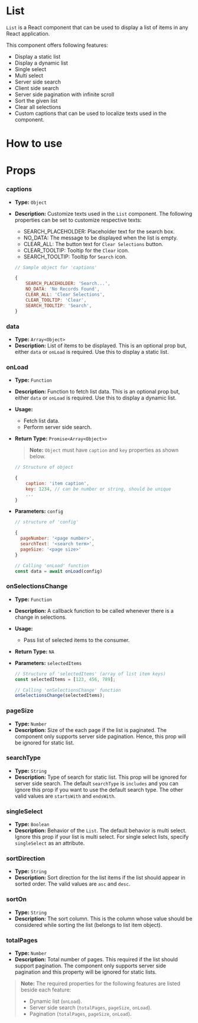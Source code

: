 # List

`List` is a React component that can be used to display a list of items in any React application.

This component offers following features:

- Display a static list
- Display a dynamic list
- Single select
- Multi select
- Server side search
- Client side search
- Server side pagination with infinite scroll
- Sort the given list
- Clear all selections
- Custom captions that can be used to localize texts used in the component.

# How to use

# Props

### **captions**

- **Type:** `Object`
- **Description:** Customize texts used in the `List` component. The following properties can be set to customize respective texts:

  - SEARCH_PLACEHOLDER: Placeholder text for the search box.
  - NO_DATA: The message to be displayed when the list is empty.
  - CLEAR_ALL: The button text for `Clear Selections` button.
  - CLEAR_TOOLTIP: Tooltip for the `Clear` icon.
  - SEARCH_TOOLTIP: Tooltip for `Search` icon.

  ```javascript
  // Sample object for 'captions'

  {
      SEARCH_PLACEHOLDER: 'Search...',
      NO_DATA: 'No Records Found',
      CLEAR_ALL: 'Clear Selections',
      CLEAR_TOOLTIP: 'Clear',
      SEARCH_TOOLTIP: 'Search',
  }
  ```

### **data**

- **Type:** `Array<Object>`
- **Description:** List of items to be displayed. This is an optional prop but, either `data` or `onLoad` is required. Use this to display a static list.

### **onLoad**

- **Type:** `Function`
- **Description:** Function to fetch list data. This is an optional prop but, either `data` or `onLoad` is required. Use this to display a dynamic list.
- **Usage:**

  - Fetch list data.
  - Perform server side search.

- **Return Type:** `Promise<Array<Object>>`

  > **Note:** `Object` must have `caption` and `key` properties as shown below.

  ```javascript
  // Structure of object

  {
      caption: 'item caption',
      key: 1234, // can be number or string, should be unique
      ...
  }
  ```

- **Parameters:** `config`

  ```javascript
  // structure of 'config'

  {
    pageNumber: '<page number>',
    searchText: '<search term>',
    pageSize: '<page size>'
  }

  // Calling 'onLoad' function
  const data = await onLoad(config)
  ```

### **onSelectionsChange**

- **Type:** `Function`
- **Description:** A callback function to be called whenever there is a change in selections.
- **Usage:**
  - Pass list of selected items to the consumer.
- **Return Type:** `NA`
- **Parameters:** `selectedItems`

  ```javascript
  // Structure of 'selectedItems' (array of list item keys)
  const selectedItems = [123, 456, 789];

  // Calling 'onSelectionsChange' function
  onSelectionsChange(selectedItems);
  ```

### **pageSize**

- **Type:** `Number`
- **Description:** Size of the each page if the list is paginated. The component only supports server side pagination. Hence, this prop will be ignored for static list.

### **searchType**

- **Type:** `String`
- **Description:** Type of search for static list. This prop will be ignored for server side search. The default `searchType` is `includes` and you can ignore this prop if you want to use the default search type. The other valid values are `startsWith` and `endsWith`.

### **singleSelect**

- **Type:** `Boolean`
- **Description:** Behavior of the `List`. The default behavior is multi select. Ignore this prop if your list is multi select. For single select lists, specify `singleSelect` as an attribute.

### **sortDirection**

- **Type:** `String`
- **Description:** Sort direction for the list items if the list should appear in sorted order. The valid values are `asc` and `desc`.

### **sortOn**

- **Type:** `String`
- **Description:** The sort column. This is the column whose value should be considered while sorting the list (belongs to list item object).

### **totalPages**

- **Type:** `Number`
- **Description:** Total number of pages. This required if the list should support pagination. The component only supports server side pagination and this property will be ignored for static lists.

> **Note:** The required properties for the following features are listed beside each feature:
>
> - Dynamic list (`onLoad`).
> - Server side search (`totalPages`, `pageSize`, `onLoad`).
> - Pagination (`totalPages`, `pageSize`, `onLoad`).
